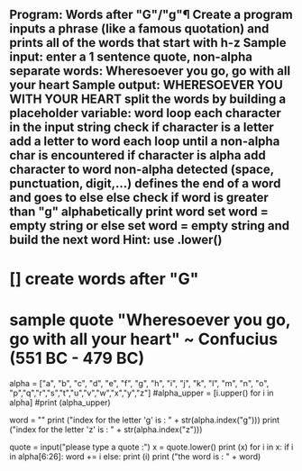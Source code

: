 Program: Words after "G"/"g"¶
Create a program inputs a phrase (like a famous quotation) and prints all of the words that start with h-z
Sample input:
enter a 1 sentence quote, non-alpha separate words: Wheresoever you go, go with all your heart
Sample output:
WHERESOEVER
YOU
WITH
YOUR
HEART
split the words by building a placeholder variable: word
loop each character in the input string
check if character is a letter
add a letter to word each loop until a non-alpha char is encountered
if character is alpha
add character to word
non-alpha detected (space, punctuation, digit,...) defines the end of a word and goes to else
else
check if word is greater than "g" alphabetically
print word
set word = empty string
or else
set word = empty string and build the next word
Hint: use .lower()
-----------------------------------------------------------------------------------------------------------------------------------------

# [] create words after "G"
# sample quote "Wheresoever you go, go with all your heart" ~ Confucius (551 BC - 479 BC)
alpha = ["a", "b", "c", "d", "e", "f", "g", "h", "i", "j", "k", "l", "m", "n", "o", "p","q","r","s","t","u","v","w","x","y","z"]
#alpha_upper = [i.upper() for i in alpha]
#print (alpha_upper)

word = ""
print ("index for the letter 'g' is : " + str(alpha.index("g")))
print ("index for the letter 'z' is : " + str(alpha.index("z")))

quote = input("please type a quote :")
x = quote.lower()
print (x)
for i in x:
    if i in alpha[6:26]:
        word += i
    else:
        print (i)
print ("the word is : " + word)

